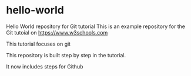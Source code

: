 # hello-world
Hello World repository for Git tutorial
This is an example repository for the Git tutoial on https://www.w3schools.com

This tutorial focuses on git

This repository is built step by step in the tutorial.

It now includes steps for Github
